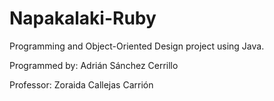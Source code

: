 # Napakalaki-Ruby

Programming and Object-Oriented Design project using Java.

Programmed by: Adrián Sánchez Cerrillo

Professor: Zoraida Callejas Carrión
